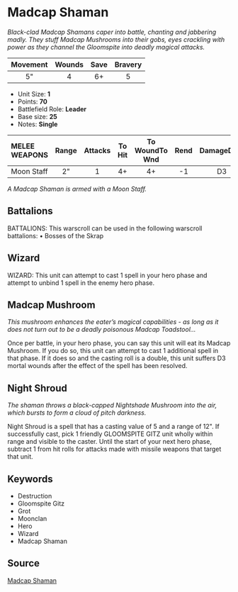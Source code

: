 # Madcap Shaman

_Black-clad Madcap Shamans caper into battle, chanting and jabbering madly. They stuff Madcap Mushrooms into their gobs, eyes crackling with power as they channel the Gloomspite into deadly magical attacks._


| Movement | Wounds | Save | Bravery |
|:--------:|:------:|:----:|:-------:|
| 5" | 4 | 6+ | 5 |

* Unit Size: **1**
* Points: **70**
* Battlefield Role: **Leader**
* Base size: **25**
* Notes: **Single**

| MELEE WEAPONS | Range | Attacks | To Hit | To WoundTo Wnd | Rend | DamageDmg |
|:---|:--:|:--:|:--:|:--:|:--:|:--:|
| Moon Staff | 2" | 1 | 4+ | 4+ | -1 | D3 |


_A Madcap Shaman is armed with a Moon Staff._

## Battalions

BATTALIONS: This warscroll can be used in the following warscroll battalions: • Bosses of the Skrap

## Wizard

WIZARD: This unit can attempt to cast 1 spell in your hero phase and attempt to unbind 1 spell in the enemy hero phase.

## Madcap Mushroom

_This mushroom enhances the eater’s magical capabilities - as long as it does not turn out to be a deadly poisonous Madcap Toadstool..._

Once per battle, in your hero phase, you can say this unit will eat its Madcap Mushroom. If you do so, this unit can attempt to cast 1 additional spell in that phase. If it does so and the casting roll is a double, this unit suffers D3 mortal wounds after the effect of the spell has been resolved.

## Night Shroud

_The shaman throws a black-capped Nightshade Mushroom into the air, which bursts to form a cloud of pitch darkness._

Night Shroud is a spell that has a casting value of 5 and a range of 12". If successfully cast, pick 1 friendly GLOOMSPITE GITZ unit wholly within range and visible to the caster. Until the start of your next hero phase, subtract 1 from hit rolls for attacks made with missile weapons that target that unit.

## Keywords

* Destruction
* Gloomspite Gitz
* Grot
* Moonclan
* Hero
* Wizard
* Madcap Shaman


## Source

[Madcap Shaman](https://wahapedia.ru/aos3/factions/gloomspite-gitz/Madcap-Shaman)
